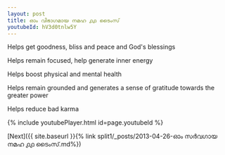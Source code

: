 ```yaml
---
layout: post
title: ഓം വിഭാഗമായ നമഹ ൧൧ ടൈംസ്
youtubeId: hV3d0tnlw5Y
---
```

 
 
Helps get goodness, bliss and peace and God's blessings
 
Helps remain focused, help generate inner energy 
 
Helps boost physical and mental health 
 
Helps remain grounded and generates a sense of gratitude towards the greater power 
 
Helps reduce bad karma
 
 
 
 


{% include youtubePlayer.html id=page.youtubeId %}
 
[Next]({{ site.baseurl }}{% link  split1/_posts/2013-04-26-ഓം സർവഗായ നമഹ ൧൧ ടൈംസ്.md%})
 
